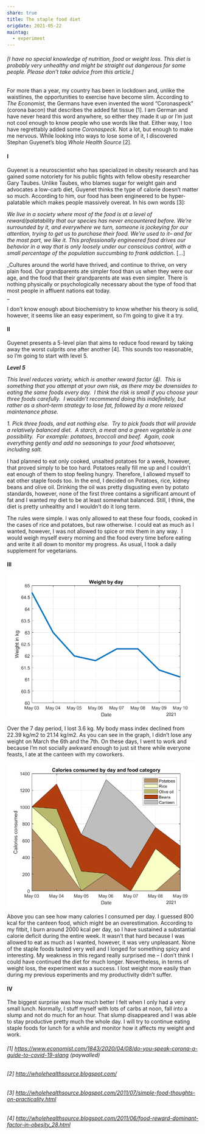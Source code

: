 ```yaml
---
share: true
title: The staple food diet
origdate: 2021-05-22
maintag:
  - experiment
---
```


###### _\[I have no special knowledge of nutrition, food or weight loss. This diet is probably very unhealthy and might be straight out dangerous for some people. Please don’t take advice from this article.]_

For more than a year, my country has been in lockdown and, unlike the waistlines, the opportunities to exercise have become slim. According to _The Economist,_ the Germans have even invented the word “Coronaspeck” (corona bacon) that describes the added fat tissue [1]. I am German and have never heard this word anywhere, so either they made it up or I’m just not cool enough to know people who use words like that. Either way, I too have regrettably added some _Coronaspeck_. Not a lot, but enough to make me nervous. While looking into ways to lose some of it, I discovered Stephan Guyenet’s blog _Whole Health Source_ [2].

#### I

Guyenet is a neuroscientist who has specialized in obesity research and has gained some notoriety for his public fights with fellow obesity researcher Gary Taubes. Unlike Taubes, who blames sugar for weight gain and advocates a low-carb diet, Guyenet thinks the type of calorie doesn’t matter so much. According to him, our food has been engineered to be hyper-palatable which makes people massively overeat. In his own words [3]:

_We live in a society where most of the food is at a level of reward/palatability that our species has never encountered before. We’re surrounded by it, and everywhere we turn, someone is jockeying for our attention, trying to get us to purchase their food. We’re used to it– and for the most part, we like it. This professionally engineered food drives our behavior in a way that is only loosely under our conscious control, with a small percentage of the population succumbing to frank addiction._ […]

_Cultures around the world have thrived, and continue to thrive, on very plain food. Our grandparents ate simpler food than us when they were our age, and the food that their grandparents ate was even simpler. There is nothing physically or psychologically necessary about the type of food that most people in affluent nations eat today.  
_

I don’t know enough about biochemistry to know whether his theory is solid, however, it seems like an easy experiment, so I’m going to give it a try.

#### II

Guyenet presents a 5-level plan that aims to reduce food reward by taking away the worst culprits one after another [4]. This sounds too reasonable, so I’m going to start with level 5.

_**Level 5**_

_This level reduces variety, which is another reward factor ([4](http://www.ncbi.nlm.nih.gov/pubmed/21593492)).  This is something that you attempt at your own risk, as there may be downsides to eating the same foods every day.  I think the risk is small if you choose your three foods carefully.  I wouldn’t recommend doing this indefinitely, but rather as a short-term strategy to lose fat, followed by a more relaxed maintenance phase._

_1. Pick three foods, and eat nothing else.  Try to pick foods that will provide a relatively balanced diet.  A starch, a meat and a green vegetable is one possibility.  For example: potatoes, broccoli and beef.  Again, cook everything gently and add no seasonings to your food whatsoever, including salt._

I had planned to eat only cooked, unsalted potatoes for a week, however, that proved simply to be too hard. Potatoes really fill me up and I couldn’t eat enough of them to stop feeling hungry. Therefore, I allowed myself to eat other staple foods too. In the end, I decided on Potatoes, rice, kidney beans and olive oil. Drinking the oil was pretty disgusting even by potato standards, however, none of the first three contains a significant amount of fat and I wanted my diet to be at least somewhat balanced. Still, I think, the diet is pretty unhealthy and I wouldn’t do it long term.

The rules were simple. I was only allowed to eat these four foods, cooked in the cases of rice and potatoes, but raw otherwise. I could eat as much as I wanted, however, I was not allowed to spice or mix them in any way.  I would weigh myself every morning and the food every time before eating and write it all down to monitor my progress. As usual, I took a daily supplement for vegetarians.

#### III

![weightbyday.png](../images/obsidian/weightbyday.png)

Over the 7 day period, I lost 3.6 kg. My body mass index declined from 22.39 kg/m2 to 21.14 kg/m2. As you can see in the graph, I didn’t lose any weight on March the 6th and the 7th. On these days, I went to work and because I’m not socially awkward enough to just sit there while everyone feasts, I ate at the canteen with my coworkers.

![caloriesconsumed.png](../images/obsidian/caloriesconsumed.png)

Above you can see how many calories I consumed per day. I guessed 800 kcal for the canteen food, which might be an overestimation. According to my fitbit, I burn around 2000 kcal per day, so I have sustained a substantial calorie deficit during the entire week. It wasn’t that hard because I was allowed to eat as much as I wanted, however, it was very unpleasant. None of the staple foods tasted very well and I longed for something spicy and interesting. My weakness in this regard really surprised me – I don’t think I could have continued the diet for much longer. Nevertheless, in terms of weight loss, the experiment was a success. I lost weight more easily than during my previous experiments and my productivity didn’t suffer.

#### IV

The biggest surprise was how much better I felt when I only had a very small lunch. Normally, I stuff myself with lots of carbs at noon, fall into a slump and not do much for an hour. That slump disappeared and I was able to stay productive pretty much the whole day. I will try to continue eating staple foods for lunch for a while and monitor how it affects my weight and work.

###### [1] https://www.economist.com/1843/2020/04/08/do-you-speak-corona-a-guide-to-covid-19-slang (paywalled)
###### [2] http://wholehealthsource.blogspot.com/
###### [3] http://wholehealthsource.blogspot.com/2011/07/simple-food-thoughts-on-practicality.html
###### [4] http://wholehealthsource.blogspot.com/2011/06/food-reward-dominant-factor-in-obesity_28.html